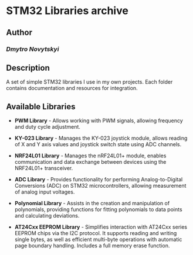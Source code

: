 # STM32 Libraries archive

## Author

### *Dmytro Novytskyi*

## Description

A set of simple STM32 libraries I use in my own projects. Each folder contains documentation and resources for integration.

## Available Libraries

- **PWM Library** - Allows working with PWM signals, allowing frequency and duty cycle adjustment.

- **KY-023 Library** - Manages the KY-023 joystick module, allows reading of X and Y axis values and joystick switch state using ADC channels.

- **NRF24L01 Library** - Manages the nRF24L01+ module, enables communication and data exchange between devices using the NRF24L01+ transceiver.

- **ADC Library** - Provides functionality for performing Analog-to-Digital Conversions (ADC) on STM32 microcontrollers, allowing measurement of analog input voltages.

- **Polynomial Library** - Assists in the creation and manipulation of polynomials, providing functions for fitting polynomials to data points and calculating deviations.

- **AT24Cxx EEPROM Library** - Simplifies interaction with AT24Cxx series EEPROM chips via the I2C protocol. It supports reading and writing single bytes, as well as efficient multi-byte operations with automatic page boundary handling. Includes a full memory erase function.
